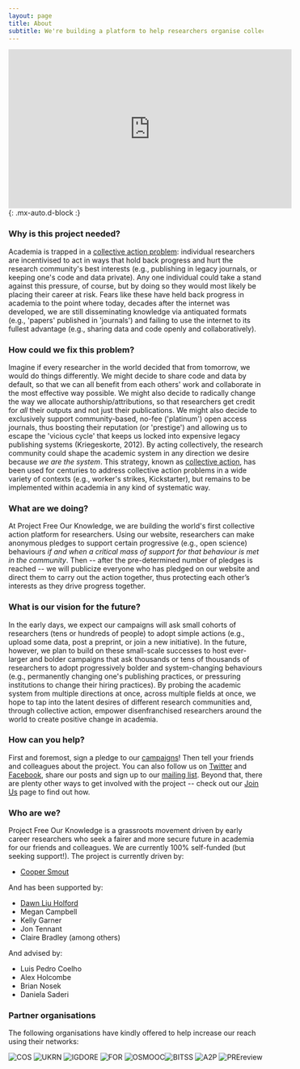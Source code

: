 ```yaml
---
layout: page
title: About
subtitle: We're building a platform to help researchers organise collective action in support of open and reproducible research practices
---
```


<iframe width="560" height="315" style="text-align:center" src="https://www.youtube.com/embed/1SQ-h5nYJm8" frameborder="0" allow="accelerometer; autoplay; clipboard-write; encrypted-media; gyroscope; picture-in-picture" allowfullscreen></iframe>{: .mx-auto.d-block :}

### Why is this project needed?
Academia is trapped in a [collective action problem](https://en.wikipedia.org/wiki/Collective_action_problem): individual researchers are incentivised to act in ways that hold back progress and hurt the research community's best interests (e.g., publishing in legacy journals, or keeping one's code and data private). Any one individual could take a stand against this pressure, of course, but by doing so they would most likely be placing their career at risk. Fears like these have held back progress in academia to the point where today, decades after the internet was developed, we are still disseminating knowledge via antiquated formats (e.g., 'papers' published in 'journals') and failing to use the internet to its fullest advantage (e.g., sharing data and code openly and collaboratively).

### How could we fix this problem?
Imagine if every researcher in the world decided that from tomorrow, we would do things differently. We might decide to share code and data by default, so that we can all benefit from each others' work and collaborate in the most effective way possible. We might also decide to radically change the way we allocate authorship/attributions, so that researchers get credit for *all* their outputs and not just their publications. We might also decide to exclusively support community-based, no-fee ('platinum') open access journals, thus boosting their reputation (or 'prestige') and allowing us to escape the 'vicious cycle' that keeps us locked into expensive legacy publishing systems (Kriegeskorte, 2012). By acting collectively, the research community could shape the academic system in any direction we desire because *we are the system*. This strategy, known as [collective action](https://en.wikipedia.org/wiki/Collective_action#:~:text=Collective%20action%20refers%20to%20action,and%20achieve%20a%20common%20objective.), has been used for centuries to address collective action problems in a wide variety of contexts (e.g., worker's strikes, Kickstarter), but remains to be implemented within academia in any kind of systematic way. 

### What are we doing?
At Project Free Our Knowledge, we are building the world's first collective action platform for researchers. Using our website, researchers can make anonymous pledges to support certain progressive (e.g., open science) behaviours *if and when a critical mass of support for that behaviour is met in the community*. Then -- after the pre-determined number of pledges is reached -- we will publicize everyone who has pledged on our website and direct them to carry out the action together, thus protecting each other’s interests as they drive progress together.

### What is our vision for the future? 
In the early days, we expect our campaigns will ask small cohorts of researchers (tens or hundreds of people) to adopt simple actions (e.g., upload some data, post a preprint, or join a new initiative). In the future, however, we plan to build on these small-scale successes to host ever-larger and bolder campaigns that ask thousands or tens of thousands of researchers to adopt progressively bolder and system-changing behaviours (e.g., permanently changing one's publishing practices, or pressuring institutions to change their hiring practices). By probing the academic system from multiple directions at once, across multiple fields at once, we hope to tap into the latent desires of different research communities and, through collective action, empower disenfranchised researchers around the world to create positive change in academia.

### How can you help?
First and foremost, sign a pledge to our [campaigns](/)! Then tell your friends and colleagues about the project. You can also follow us on [Twitter](https://twitter.com/projectFOK) and [Facebook](https://www.facebook.com/projectFOK), share our posts and sign up to our [mailing list](http://eepurl.com/dFVBVz). Beyond that, there are plenty other ways to get involved with the project -- check out our [Join Us](https://freeourknowledge.org/joinus/) page to find out how.

### Who are we?
Project Free Our Knowledge is a grassroots movement driven by early career researchers who seek a fairer and more secure future in academia for our friends and colleagues. We are currently 100% self-funded (but seeking support!). The project is currently driven by:

* [Cooper Smout](https://www.coopersmout.com/)

And has been supported by:

* [Dawn Liu Holford](https://www.essex.ac.uk/people/liuda52701/dawn-holford)
* Megan Campbell
* Kelly Garner
* Jon Tennant
* Claire Bradley
(among others)

And advised by:

* Luis Pedro Coelho
* Alex Holcombe
* Brian Nosek
* Daniela Saderi

### Partner organisations
The following organisations have kindly offered to help increase our reach using their networks:

![COS](assets/img/cos.png) ![UKRN](assets/img/UKRN.png) ![IGDORE](assets/img/IGDORE.png) 
![FOR](assets/img/future_of_research.png) ![OSMOOC](assets/img/osmooc.png)![BITSS](assets/img/bitss.png) 
![A2P](assets/img/Access2perspectives.png) ![PREreview](assets/img/PREreview.png)
